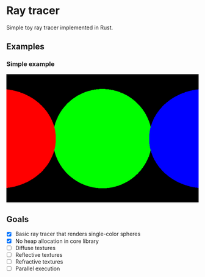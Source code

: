 # Ray tracer

Simple toy ray tracer implemented in Rust.

## Examples

### Simple example

![simple](/examples-output/simple.png "Simple example")

## Goals

- [x] Basic ray tracer that renders single-color spheres
- [x] No heap allocation in core library
- [ ] Diffuse textures
- [ ] Reflective textures
- [ ] Refractive textures
- [ ] Parallel execution
